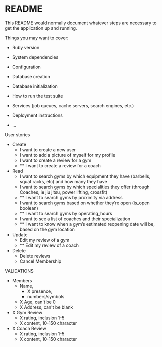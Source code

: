 # README

This README would normally document whatever steps are necessary to get the
application up and running.

Things you may want to cover:

* Ruby version

* System dependencies

* Configuration

* Database creation

* Database initialization

* How to run the test suite

* Services (job queues, cache servers, search engines, etc.)

* Deployment instructions

* ...

User stories
- Create
    - I want to create a new user
    - I want to add a picture of myself for my profile
    - I want to create a review for a gym
    - ** I want to create a review for a coach
- Read
    - I want to search gyms by which equipment they have (barbells, squat racks, etc) and how many they have
    - I want to search gyms by which specialities they offer (through Coaches, ie jiu jitsu, power lifting, crossfit)
    - ** I want to search gyms by proximity via address
    - I want to search gyms based on whether they’re open (is_open boolean)
    - ** I want to search gyms by operating_hours
    - I want to see a list of coaches and their specialization
    - ** I want to know when a gym’s estimated reopening date will be, based on the gym location
- Update
    - Edit my review of a gym
    - ** Edit my review of a coach
- Delete
    - Delete reviews
    - Cancel Membership

VALIDATIONS
- Members
    - Name, 
        - X presence, 
        - numbers/symbols
    - X Age, can't be 0 
    - X Address, can't be blank
- X Gym Review
    - X rating, inclusion 1-5
    - X content, 10-150 character
- X Coach Review
    - X rating, inclusion 1-5
    - X content, 10-150 character